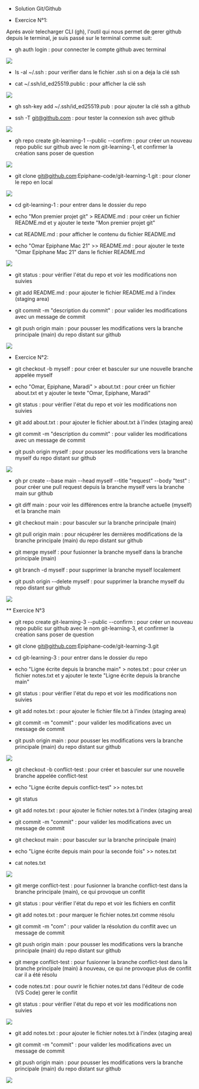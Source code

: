 * Solution Git/Github


* Exercice N°1:

Aprés avoir telecharger CLI (gh), l'outil qui nous permet de gerer github depuis le terminal, je suis passé sur le terminal comme suit:


* gh auth login : pour connecter le compte github avec terminal


![](./assets/1_1.png)

* ls -al ~/.ssh : pour verifier dans le fichier .ssh si on a deja la clé ssh


* cat ~/.ssh/id_ed25519.public : pour afficher la clé ssh

![](./assets/1_2.png)

* gh ssh-key add ~/.ssh/id_ed25519.pub : pour ajouter la clé ssh a github

* ssh -T git@github.com : pour tester la connexion ssh avec github

![](./assets/1_3.png)

* gh repo create git-learning-1 --public --confirm : pour créer un nouveau repo public sur github avec le nom git-learning-1, et confirmer la création sans poser de question

![](./assets/1_4.png)

* git clone git@github.com:Epiphane-code/git-learning-1.git : pour cloner le repo en local


![](./assets/1_5.png)

* cd git-learning-1 : pour entrer dans le dossier du repo

* echo "Mon premier projet git" > README.md : pour créer un fichier README.md et y ajouter le texte "Mon premier projet git"

* cat README.md : pour afficher le contenu du fichier README.md

* echo "Omar Epiphane Mac 21" >> README.md : pour ajouter le texte "Omar Epiphane Mac 21" dans le fichier README.md

![](./assets/1_6.png)

* git status : pour vérifier l'état du repo et voir les modifications non suivies

* git add README.md : pour ajouter le fichier README.md à l'index (staging area)

* git commit -m "description du commit" : pour valider les modifications avec un message de commit

* git push origin main : pour pousser les modifications vers la branche principale (main) du repo distant sur github

![](./assets/1_7.png)



* Exercice N°2:

* git checkout -b myself : pour créer et basculer sur une nouvelle branche appelée myself

* echo "Omar, Epiphane, Maradi" > about.txt : pour créer un fichier about.txt et y ajouter le texte "Omar, Epiphane, Maradi"

* git status : pour vérifier l'état du repo et voir les modifications non suivies

* git add about.txt : pour ajouter le fichier about.txt à l'index (staging area)

* git commit -m "description du commit" : pour valider les modifications avec un message de commit

* git push origin myself : pour pousser les modifications vers la branche myself du repo distant sur github

![](./assets/2_1.png)

* gh pr create --base main --head myself --title "request" --body "test" : pour créer une pull request depuis la branche myself vers la branche main sur github

* git diff main : pour voir les différences entre la branche actuelle (myself) et la branche main

* git checkout main : pour basculer sur la branche principale (main)

* git pull origin main : pour récupérer les dernières modifications de la branche principale (main) du repo distant sur github

* git merge myself : pour fusionner la branche myself dans la branche principale (main)

* git branch -d myself : pour supprimer la branche myself localement

* git push origin --delete myself : pour supprimer la branche myself du repo distant sur github


![](./assets/2_2.png)



** Exercice N°3

* git repo create git-learning-3 --public --confirm : pour créer un nouveau repo public sur github avec le nom git-learning-3, et confirmer la création sans poser de question

* git clone git@github.com:Epiphane-code/git-learning-3.git

* cd git-learning-3 : pour entrer dans le dossier du repo

* echo "Ligne écrite depuis la branche main" > notes.txt : pour créer un fichier notes.txt et y ajouter le texte "Ligne écrite depuis la branche main"

* git status : pour vérifier l'état du repo et voir les modifications non suivies

* git add notes.txt : pour ajouter le fichier file.txt à l'index (staging area)

* git commit -m "commit" : pour valider les modifications avec un message de commit

* git push origin main : pour pousser les modifications vers la branche principale (main) du repo distant sur github

![](./assets/3_1.png)

* git checkout -b conflict-test : pour créer et basculer sur une nouvelle branche appelée conflict-test

* echo "Ligne écrite depuis conflict-test" >> notes.txt

* git status

* git add notes.txt : pour ajouter le fichier notes.txt à l'index (staging area)

* git commit -m "commit" : pour valider les modifications avec un message de commit

* git checkout main : pour basculer sur la branche principale (main)

* echo "Ligne écrite depuis main pour la seconde fois" >> notes.txt

* cat notes.txt

![](./assets/3_2.png)

* git merge conflict-test : pour fusionner la branche conflict-test dans la branche principale (main), ce qui provoque un conflit

* git status : pour vérifier l'état du repo et voir les fichiers en conflit

* git add notes.txt : pour marquer le fichier notes.txt comme résolu

* git commit -m "com" : pour valider la résolution du conflit avec un message de commit

* git push origin main : pour pousser les modifications vers la branche principale (main) du repo distant sur github

* git merge conflict-test : pour fusionner la branche conflict-test dans la branche principale (main) à nouveau, ce qui ne provoque plus de conflit car il a été résolu

* code notes.txt : pour ouvrir le fichier notes.txt dans l'éditeur de code (VS Code) gerer le conflit

* git status : pour vérifier l'état du repo et voir les modifications non suivies



![](./assets/3_3.png)


* git add notes.txt : pour ajouter le fichier notes.txt à l'index (staging area)

* git commit -m "commit" : pour valider les modifications avec un message de commit

* git push origin main : pour pousser les modifications vers la branche principale (main) du repo distant sur github

![](./assets/3_4.png)


